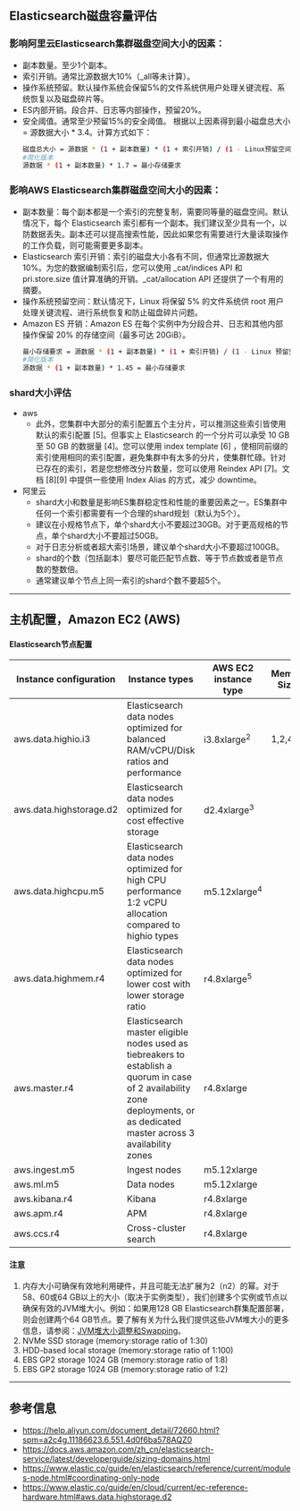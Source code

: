 ## Elasticsearch磁盘容量评估
### 影响阿里云Elasticsearch集群磁盘空间大小的因素：
* 副本数量。至少1个副本。
* 索引开销。通常比源数据大10%（_all等未计算）。
* 操作系统预留。默认操作系统会保留5%的文件系统供用户处理关键流程、系统恢复以及磁盘碎片等。
* ES内部开销。段合并、日志等内部操作，预留20%。
* 安全阈值。通常至少预留15%的安全阈值。
根据以上因素得到最小磁盘总大小 = 源数据大小 * 3.4。计算方式如下：
  ```bash
  磁盘总大小 = 源数据 * (1 + 副本数量) * (1 + 索引开销) / (1 - Linux预留空间) / (1 - ES开销) / (1 - 安全阈值)
  #简化版本
  源数据 * (1 + 副本数量) * 1.7 = 最小存储要求
  ```
### 影响AWS Elasticsearch集群磁盘空间大小的因素：
* 副本数量：每个副本都是一个索引的完整复制，需要同等量的磁盘空间。默认情况下，每个 Elasticsearch 索引都有一个副本。我们建议至少具有一个，以防数据丢失。副本还可以提高搜索性能，因此如果您有需要进行大量读取操作的工作负载，则可能需要更多副本。
* Elasticsearch 索引开销：索引的磁盘大小各有不同，但通常比源数据大 10%。为您的数据编制索引后，您可以使用 _cat/indices API 和 pri.store.size 值计算准确的开销。_cat/allocation API 还提供了一个有用的摘要。
* 操作系统预留空间：默认情况下，Linux 将保留 5% 的文件系统供 root 用户处理关键流程、进行系统恢复和防止磁盘碎片问题。
* Amazon ES 开销：Amazon ES 在每个实例中为分段合并、日志和其他内部操作保留 20% 的存储空间（最多可达 20GiB）。
  ```bash
  最小存储要求 = 源数据 * (1 + 副本数量) * (1 + 索引开销) / (1 - Linux 预留空间) / (1 - Amazon ES 开销)
  #简化版本
  源数据 * (1 + 副本数量) * 1.45 = 最小存储要求
  ```
### shard大小评估
* aws
  * 此外，您集群中大部分的索引配置五个主分片，可以推测这些索引皆使用默认的索引配置 [5]。但事实上 Elasticsearch 的一个分片可以承受 10 GB 至 50 GB 的数据量 [4]。您可以使用 index template [6] ，使相同前缀的索引使用相同的索引配置，避免集群中有太多的分片，使集群忙碌。针对已存在的索引，若是您想修改分片数量，您可以使用 Reindex API [7]。文档 [8][9] 中提供一些使用 Index Alias 的方式，减少 downtime。
* 阿里云
  * shard大小和数量是影响ES集群稳定性和性能的重要因素之一。ES集群中任何一个索引都需要有一个合理的shard规划（默认为5个）。
  * 建议在小规格节点下，单个shard大小不要超过30GB。对于更高规格的节点，单个shard大小不要超过50GB。
  * 对于日志分析或者超大索引场景，建议单个shard大小不要超过100GB。
  * shard的个数（包括副本）要尽可能匹配节点数、等于节点数或者是节点数的整数倍。
  * 通常建议单个节点上同一索引的shard个数不要超5个。
---
## 主机配置，Amazon EC2 (AWS)
#### Elasticsearch节点配置
|Instance configuration|Instance types|	AWS EC2 instance type|Memory Sizes|
|---|---|---|---|
|aws.data.highio.i3|Elasticsearch data nodes optimized for balanced RAM/vCPU/Disk ratios and performance|i3.8xlarge<sup>2</sup>|1,2,4,8|
|aws.data.highstorage.d2|Elasticsearch data nodes optimized for cost effective storage|d2.4xlarge<sup>3</sup>|
|aws.data.highcpu.m5|Elasticsearch data nodes optimized for high CPU performance 1:2 vCPU allocation compared to highio types|m5.12xlarge<sup>4</sup>|
|aws.data.highmem.r4|Elasticsearch data nodes optimized for lower cost with lower storage ratio|r4.8xlarge<sup>5</sup>|
|aws.master.r4|Elasticsearch master eligible nodes used as tiebreakers to establish a quorum in case of 2 availability zone deployments, or as dedicated master across 3 availability zones|r4.8xlarge|
|aws.ingest.m5|Ingest nodes|m5.12xlarge|
|aws.ml.m5|Data nodes|m5.12xlarge|
|aws.kibana.r4|Kibana|r4.8xlarge|
|aws.apm.r4|APM|r4.8xlarge|
|aws.ccs.r4|Cross-cluster search|r4.8xlarge|
#### 注意
1. 内存大小可确保有效地利用硬件，并且可能无法扩展为2（n2）的幂。对于58、60或64 GB以上的大小（取决于实例类型），我们创建多个实例或节点以确保有效的JVM堆大小。例如：如果用128 GB Elasticsearch群集配置部署，则会创建两个64 GB节点。要了解有关为什么我们提供这些JVM堆大小的更多信息，请参阅：[JVM堆大小调整和Swapping](https://www.elastic.co/guide/en/elasticsearch/guide/2.x/heap-sizing.html#heap-sizing)。
2. NVMe SSD storage (memory:storage ratio of 1:30)
3. HDD-based local storage (memory:storage ratio of 1:100)
4. EBS GP2 storage 1024 GB (memory:storage ratio of 1:8)
5. EBS GP2 storage 1024 GB (memory:storage ratio of 1:2)
---
## 参考信息
* https://help.aliyun.com/document_detail/72660.html?spm=a2c4g.11186623.6.551.4d0f6ba578AQZ0
* https://docs.aws.amazon.com/zh_cn/elasticsearch-service/latest/developerguide/sizing-domains.html
* https://www.elastic.co/guide/en/elasticsearch/reference/current/modules-node.html#coordinating-only-node
* https://www.elastic.co/guide/en/cloud/current/ec-reference-hardware.html#aws.data.highstorage.d2